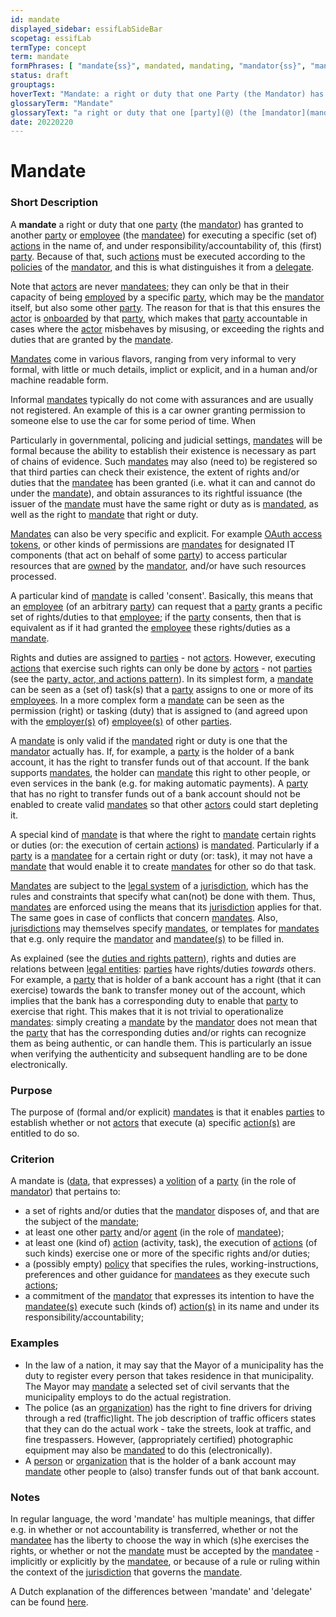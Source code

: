 ```yaml
---
id: mandate
displayed_sidebar: essifLabSideBar
scopetag: essifLab
termType: concept
term: mandate
formPhrases: [ "mandate{ss}", mandated, mandating, "mandator{ss}", "mandatee{ss}" ]
status: draft
grouptags:
hoverText: "Mandate: a right or duty that one Party (the Mandator) has granted to another Party or Employee (the Mandatee) for executing a specific (set of) Actions in the name of, and under responsibility/accountability of, this (first) Party."
glossaryTerm: "Mandate"
glossaryText: "a right or duty that one [party](@) (the [mandator](mandate@)) has granted to another [party](@) or [employee](@) (the [mandatee](mandate@)) for executing a specific (set of) [action](@) in the name of, and under responsibility/accountability of, this (first) [party](@)."
date: 20220220
---
```


# Mandate

### Short Description

A **mandate** a right or duty that one [party](@) (the [mandator](mandate@)) has granted to another [party](@) or [employee](@) (the [mandatee](mandate@)) for executing a specific (set of) [actions](@) in the name of, and under responsibility/accountability of, this (first) [party](@). Because of that, such [actions](@) must be executed according to the [policies](@) of the [mandator](mandate@), and this is what distinguishes it from a [delegate](@).

Note that [actors](@) are never [mandatees](mandate@); they can only be that in their capacity of being [employed](employee@) by a specific [party](@), which may be the [mandator](mandate@) itself, but also some other [party](@). The reason for that is that this ensures the [actor](@) is [onboarded](onboarding@) by that [party](@), which makes that [party](@) accountable in cases where the [actor](@) misbehaves by misusing, or exceeding the rights and duties that are granted by the [mandate](@).

[Mandates](@) come in various flavors, ranging from very informal to very formal, with little or much details, implict or explicit, and in a human and/or machine readable form.

Informal [mandates](@) typically do not come with assurances and are usually not registered. An example of this is a car owner granting permission to someone else to use the car for some period of time. When

Particularly in governmental, policing and judicial settings, [mandates](@) will be formal because the ability to establish their existence is necessary as part of chains of evidence. Such [mandates](@) may also (need to) be registered so that third parties can check their  existence, the extent of rights and/or duties that the [mandatee](mandate@) has been granted (i.e. what it can and cannot do under the [mandate](@)), and obtain assurances to its rightful issuance (the issuer of the [mandate](@) must have the same right or duty as is [mandated](mandate@), as well as the right to [mandate](@) that right or duty.

[Mandates](@) can also be very specific and explicit. For example [OAuth access tokens](https://www.oauth.com/oauth2-servers/access-tokens/), or other kinds of permissions are [mandates](@) for designated IT components (that act on behalf of some [party](@)) to access particular resources that are [owned](@) by the [mandator](mandate@), and/or have such resources processed.

A particular kind of [mandate](@) is called 'consent'. Basically, this means that an [employee](@) (of an arbitrary [party](@)) can request that a [party](@) grants a pecific set of rights/duties to that [employee](@); if the [party](@) consents, then that is equivalent as if it had granted the [employee](@) these rights/duties as a [mandate](@).

Rights and duties are assigned to [parties](@) - not [actors](@). However, executing [actions](@) that exercise such rights can only be done by [actors](@) - not [parties](@) (see the [party, actor, and actions pattern](pattern-party-actor-action@)). In its simplest form, a [mandate](@) can be seen as a (set of) task(s) that a [party](@) assigns to one or more of its [employees](@). In a more complex form a [mandate](@) can be seen as the permission (right) or tasking (duty) that is assigned to (and agreed upon with the [employer(s)](@) of) [employee(s)](@) of other [parties](@).

A [mandate](@) is only valid if the [mandated](mandate@) right or duty is one that the [mandator](mandate@) actually has. If, for example, a [party](@) is the holder of a bank account, it has the right to transfer funds out of that account. If the bank supports [mandates](@), the holder can [mandate](@) this right to other people, or even services in the bank (e.g. for making automatic payments). A [party](@) that has no right to transfer funds out of a bank account should not be enabled to create valid [mandates](@) so that other [actors](@) could start depleting it.

A special kind of [mandate](@) is that where the right to [mandate](@) certain rights or duties (or: the execution of certain [actions](@)) is [mandated](mandate@). Particularly if a [party](@) is a [mandatee](mandate@) for a certain right or duty (or: task), it may not have a [mandate](@) that would enable it to create [mandates](@) for other so do that task.

[Mandates](@) are subject to the [legal system](@) of a [jurisdiction](@), which has the rules and constraints that specify what can(not) be done with them. Thus, [mandates](@) are enforced using the means that its [jurisdiction](@) applies for that. The same goes in case of conflicts that concern [mandates](@). Also, [jurisdictions](@) may themselves specify [mandates](@), or templates for [mandates](@) that e.g. only require the [mandator](mandate@) and [mandatee(s)](mandate@) to be filled in.

As explained (see the [duties and rights pattern](pattern-duties-and-rights@)), rights and duties are relations between [legal entities](legal-entity@): [parties](@) have rights/duties *towards* others. For example, a [party](@) that is holder of a bank account has a right (that it can exercise) towards the bank to transfer money out of the account, which implies that the bank has a corresponding duty to enable that [party](@) to exercise that right. This makes that it is not trivial to operationalize [mandates](@): simply creating a [mandate](@) by the [mandator](mandate@) does not mean that the [party](@) that has the corresponding duties and/or rights can recognize them as being authentic, or can handle them. This is particularly an issue when verifying the authenticity and subsequent handling are to be done electronically.

### Purpose

The purpose of (formal and/or explicit) [mandates](@) is that it enables [parties](@) to establish whether or not [actors](@) that execute (a) specific [action(s)](@) are entitled to do so.
### Criterion

A mandate is ([data](@), that expresses) a [volition](https://www.merriam-webster.com/dictionary/volition) of a [party](@) (in the role of [mandator](mandate@)) that pertains to:
- a set of rights and/or duties that the [mandator](mandate@) disposes of, and that are the subject of the [mandate](@);
- at least one other [party](@) and/or [agent](@) (in the role of [mandatee](mandate@));
- at least one (kind of) [action](@) (activity, task), the execution of [actions](@) (of such kinds) exercise one or more of the specific rights and/or duties;
- a (possibly empty) [policy](@) that specifies the rules, working-instructions, preferences and other guidance for [mandatees](mandate@) as they execute such [actions](@);
- a commitment of the [mandator](mandate@) that expresses its intention to have the [mandatee(s)](mandate@) execute such (kinds of) [action(s)](@) in its name and under its responsibility/accountability;

### Examples

- In the law of a nation, it may say that the Mayor of a municipality has the duty to register every person that takes residence in that municipality. The Mayor may [mandate](@) a selected set of civil servants that the municipality employs to do the actual registration.
- The police (as an [organization](@)) has the right to fine drivers for driving through a red (traffic)light. The job description of traffic officers states that they can do the actual work - take the streets, look at traffic, and fine trespassers. However, (appropriately certified) photographic equipment may also be [mandated](mandate@) to do this (electronically).
- A [person](human-being@) or [organization](@) that is the holder of a bank account may [mandate](@) other people to (also) transfer funds out of that bank account.

### Notes

In regular language, the word 'mandate' has multiple meanings, that differ e.g. in whether or not accountability is transferred, whether or not the [mandatee](mandate@) has the liberty to choose the way in which (s)he exercises the rights, or whether or not the [mandate](@) must be accepted by the [mandatee](mandate@) - implicitly or explicitly by the [mandatee](mandate@), or because of a rule or ruling within the context of the [jurisdiction](@) that governs the [mandate](@).

A Dutch explanation of the differences between 'mandate' and 'delegate' can be found [here](https://www.vijverbergadvocaten.nl/bestuursrecht/algemeen-bestuursrecht/mandaat-delegatie-en-volmacht).
